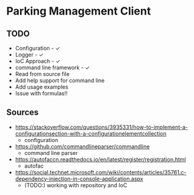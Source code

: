 # Parking Management Client

## TODO

* Configuration - ✓
* Logger - ✓
* IoC Approach - ✓
* command line framework - ✓
* Read from source file
* Add help support for command line
* Add usage examples
* Issue with formulas!!
## Sources

* <https://stackoverflow.com/questions/3935331/how-to-implement-a-configurationsection-with-a-configurationelementcollection>
  * configuration
* <https://github.com/commandlineparser/commandline>
  * command line parser
* <https://autofaccn.readthedocs.io/en/latest/register/registration.html>
  * autofac
* https://social.technet.microsoft.com/wiki/contents/articles/35761.c-dependency-injection-in-console-application.aspx
  * (TODO:) working with repository and IoC